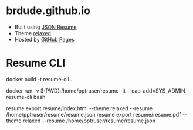 # brdude.github.io

- Built using [JSON Resume](https://jsonresume.org/)
- Theme [relaxed](https://github.com/ObserverOfTime/jsonresume-theme-relaxed)
- Hosted by [GitHub Pages](https://pages.github.com/)

# Resume CLI
docker build -t resume-cli .
<!-- Note the image requires the SYS_ADMIN capability since the browser runs in sandbox mode. -->
docker run -v $(PWD):/home/pptruser/resume -it --cap-add=SYS_ADMIN resume-cli bash

resume export resume/index.html --theme relaxed --resume /home/pptruser/resume/resume.json
resume export resume/resume.pdf --theme relaxed --resume /home/pptruser/resume/resume.json